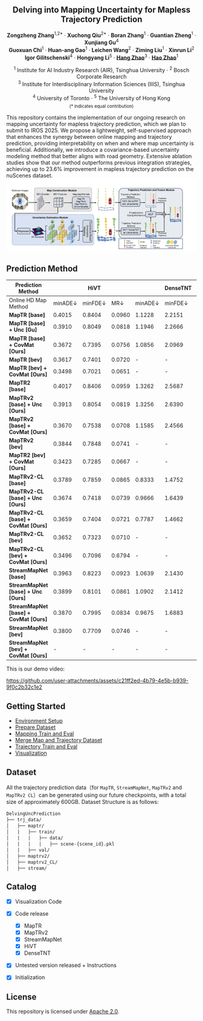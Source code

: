 <div align="center">
<h2>Delving into Mapping Uncertainty for Mapless Trajectory Prediction</h2>

**Zongzheng Zhang**<sup>1,2*</sup> · **Xuchong Qiu**<sup>2*</sup> · **Boran Zhang**<sup>1</sup> · **Guantian Zheng**<sup>1</sup> · **Xunjiang Gu**<sup>4</sup> <br>
**Guoxuan Chi**<sup>1</sup> · **Huan-ang Gao**<sup>1</sup> · **Leichen Wang**<sup>2</sup> · **Ziming Liu**<sup>1</sup> · **Xinrun Li**<sup>2</sup> <br>
**Igor Gilitschenski**<sup>4</sup> · **Hongyang Li**<sup>5</sup> · [**Hang Zhao**](https://hangzhaomit.github.io/)<sup>3</sup> · [**Hao Zhao**](https://sites.google.com/view/fromandto/)<sup>1</sup>

<sup>1</sup> Institute for AI Industry Research (AIR), Tsinghua University · <sup>2</sup> Bosch Corporate Research <br>
<sup>3</sup> Institute for Interdisciplinary Information Sciences (IIIS), Tsinghua University <br>
<sup>4</sup> University of Toronto · <sup>5</sup> The University of Hong Kong <br>
<sub>(* indicates equal contribution)</sub>
</div>

This repository contains the implementation of our ongoing research on mapping uncertainty for mapless trajectory prediction, which we plan to submit to IROS 2025.
We propose a lightweight, self-supervised approach that enhances the synergy between online mapping and trajectory prediction, providing interpretability on when and where map uncertainty is beneficial. Additionally, we introduce a covariance-based uncertainty modeling method that better aligns with road geometry. Extensive ablation studies show that our method outperforms previous integration strategies, achieving up to 23.6% improvement in mapless trajectory prediction on the nuScenes dataset.
![pipeline](assets/overview.png)

## Prediction Method

| Prediction Method |  |HiVT|  |  |DenseTNT|  |
|------------------------|---------|---------|---------|---------|---------|---------|
| Online HD Map Method | minADE↓ | minFDE↓ | MR↓ | minADE↓ | minFDE↓ | MR↓ |
| **MapTR [base]** | 0.4015 | 0.8404 | 0.0960 | 1.1228 | 2.2151 | 0.3726 |
| **MapTR [base] + Unc [Gu]** | 0.3910 | 0.8049 | 0.0818 | 1.1946 | 2.2666 | 0.3848 |
| **MapTR [base] + CovMat [Ours]** | 0.3672 | 0.7395 | 0.0756 | 1.0856 | 2.0969 | 0.3728 |
| **MapTR [bev]** | 0.3617 | 0.7401 | 0.0720 | - | - | - |
| **MapTR [bev] + CovMat [Ours]** | 0.3498 | 0.7021 | 0.0651 | - | - | - |
| **MapTR2 [base]** | 0.4017 | 0.8406 | 0.0959 | 1.3262 | 2.5687 | 0.4301 |
| **MapTRv2 [base] + Unc [Ours]** | 0.3913 | 0.8054 | 0.0819 | 1.3256 | 2.6390 | 0.4435 |
| **MapTRv2 [base] + CovMat [Ours]** | 0.3670 | 0.7538 | 0.0708 | 1.1585 | 2.4566 | 0.3891 |
| **MapTRv2 [bev]** | 0.3844 | 0.7848 | 0.0741 | - | - | - |
| **MapTR2 [bev] + CovMat [Ours]** | 0.3423 | 0.7285 | 0.0667 | - | - | - |
| **MapTRv2-CL [base]** | 0.3789 | 0.7859 | 0.0865 | 0.8333 | 1.4752 | 0.1719 |
| **MapTRv2-CL [base] + Unc [Ours]** | 0.3674 | 0.7418 | 0.0739 | 0.9666 | 1.6439 | 0.2082 |
| **MapTRv2-CL [base] + CovMat [Ours]** | 0.3659 | 0.7404 | 0.0721 | 0.7787 | 1.4662 | 0.1590 |
| **MapTRv2-CL [bev]** | 0.3652 | 0.7323 | 0.0710 | - | - | - |
| **MapTRv2-CL [bev] + CovMat [Ours]** | 0.3496 | 0.7096 | 0.6794 | - | - | - |
| **StreamMapNet [base]** | 0.3963 | 0.8223 | 0.0923 | 1.0639 | 2.1430 | 0.3412 |
| **StreamMapNet [base] + Unc [Ours]** | 0.3899 | 0.8101 | 0.0861 | 1.0902 | 2.1412 | 0.3261 |
| **StreamMapNet [base] + CovMat [Ours]** | 0.3870 | 0.7995 | 0.0834 | 0.9675 | 1.6883 | 0.2628 |
| **StreamMapNet [bev]** | 0.3800 | 0.7709 | 0.0746 | - | - | - |
| **StreamMapNet [bev] + CovMat [Ours]** | - | - | - | - | - | - |

This is our demo video:

https://github.com/user-attachments/assets/c21ff2ed-4b79-4e5b-b939-9f0c2b32c1e2
## Getting Started
- [Environment Setup](docs/env.md)
- [Prepare Dataset](docs/prepare_dataset.md)
- [Mapping Train and Eval](docs/map.md)
- [Merge Map and Trajectory Dataset](docs/adaptor.md)
- [Trajectory Train and Eval](docs/trj.md)
- [Visualization](docs/visualization.md)

## Dataset

All the trajectory prediction data（for `MapTR`, `StreamMapNet`, `MapTRv2` and `MapTRv2 CL`）can be generated using our future checkpoints, with a total size of approximately 600GB.
Dataset Structure is as follows:
```
DelvingUncPrediction
├── trj_data/
│   ├── maptr/
│   |   ├── train/
│   |   |   ├── data/
│   |   |   |   ├── scene-{scene_id}.pkl
│   |   ├── val/
│   ├── maptrv2/
│   ├── maptrv2_CL/
│   ├── stream/
```

## Catalog

- [x] Visualization Code
- [x] Code release
  - [x] MapTR
  - [x] MapTRv2
  - [x] StreamMapNet
  - [x] HiVT
  - [x] DenseTNT
- [x] Untested version released + Instructions
- [x] Initialization




## License

This repository is licensed under [Apache 2.0](LICENSE).
